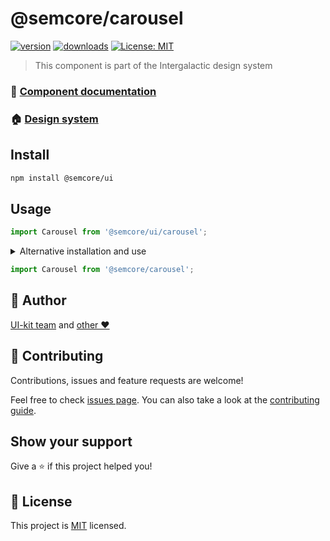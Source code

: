# @semcore/carousel

[![version](https://img.shields.io/npm/v/@semcore/carousel.svg)](https://www.npmjs.com/@semcore/carousel)
[![downloads](https://img.shields.io/npm/dt/@semcore/carousel.svg)](https://www.npmjs.com/package/@semcore/carousel)
[![License: MIT](https://img.shields.io/badge/License-MIT-yellow.svg)](https://github.com/semrush/intergalactic/blob/master/LICENSE)

> This component is part of the Intergalactic design system

### 📖 [Component documentation](https://developer.semrush.com/intergalactic/components/carousel/)

### 🏠 [Design system](https://developer.semrush.com/intergalactic/)

## Install

```sh
npm install @semcore/ui
```

## Usage

```jsx
import Carousel from '@semcore/ui/carousel';
```

<details>
  <summary>Alternative installation and use</summary>

**We do not recommend this usage path due to possible dependency and update issues.**

### Install

You can only install one package from the design system

```sh
npm install @semcore/carousel @semcore/core
```

`@semcore/core` - _is the basic package by which we create our components, and it contains all of the common logic
of the components that is discussed below. There should only be one version of the package in the project._

### Usage

You can use the package the same way but without `/ui/` in the import path.

 </details>

```jsx
import Carousel from '@semcore/carousel';
```

## 👤 Author

[UI-kit team](https://github.com/semrush/intergalactic/blob/master/MAINTAINERS) and [other ❤️](https://github.com/semrush/intergalactic/graphs/contributors)

## 🤝 Contributing

Contributions, issues and feature requests are welcome!

Feel free to check [issues page](https://github.com/semrush/intergalactic/issues). You can also take a look at the [contributing guide](https://github.com/semrush/intergalactic/blob/master/CONTRIBUTING.md).

## Show your support

Give a ⭐️ if this project helped you!

## 📝 License

This project is [MIT](https://github.com/semrush/intergalactic/blob/master/LICENSE) licensed.

